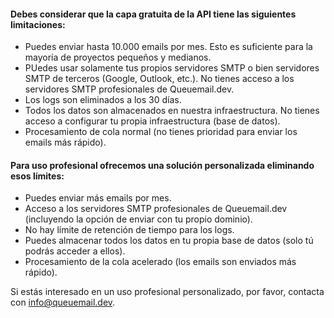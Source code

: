 
#### Debes considerar que la **capa gratuita de la API** tiene las siguientes limitaciones:

- Puedes enviar hasta 10.000 emails por mes. Esto es suficiente para la mayoría de proyectos pequeños y medianos.
- PUedes usar solamente tus propios servidores SMTP o bien servidores SMTP de terceros (Google, Outlook, etc.). No tienes acceso a los servidores SMTP profesionales de Queuemail.dev.
- Los logs son eliminados a los 30 días.
- Todos los datos son almacenados en nuestra infraestructura. No tienes acceso a configurar tu propia infraestructura (base de datos).
- Procesamiento de cola normal (no tienes prioridad para enviar los emails más rápido).


#### Para **uso profesional** ofrecemos una solución personalizada eliminando esos límites:

- Puedes enviar más emails por mes.
- Acceso a los servidores SMTP profesionales de Queuemail.dev (incluyendo la opción de enviar con tu propio dominio).
- No hay límite de retención de tiempo para los logs.
- Puedes almacenar todos los datos en tu propia base de datos (solo tú podrás acceder a ellos).
- Procesamiento de la cola acelerado (los emails son enviados más rápido).

Si estás interesado en un uso profesional personalizado, por favor, contacta con <a href="info@queuemail.dev">info@queuemail.dev</a>.


